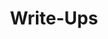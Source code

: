 ---
title: Write-Ups
layout: category
entries_layout: grid
permalink: /categories/write-ups/
taxonomy: Write-Ups
---